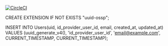 [![CircleCI](https://app.circleci.com/pipelines/github/meltedspork/signs-uploader-api.svg?style=svg)](https://app.circleci.com/pipelines/github/meltedspork/signs-uploader-api)


CREATE EXTENSION IF NOT EXISTS "uuid-ossp";

INSERT INTO Users(uid, id_provider_user_id, email, created_at, updated_at) VALUES (uuid_generate_v4(), 'id_provider_user_id', 'email@example.com', CURRENT_TIMESTAMP, CURRENT_TIMESTAMP);

